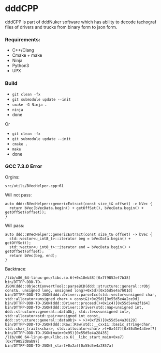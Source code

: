 # dddCPP

dddCPP is part of dddNuker software which has ability to decode tachograf files of drivers and trucks from binary form to json form.

### Requirements:
- C++/Clang
- Cmake + make
- Ninja
- Python3
- UPX

### Build

- `git clean -fx`
- `git submodule update --init`
- `cmake -G Ninja .`
- `ninja`
- done

Or

- `git clean -fx`
- `git submodule update --init`
- `cmake .`
- `make`
- done

### GCC 7.3.0 Error

Orgins:

`src/utils/BVecHelper.cpp:61`

Will not pass:

```
auto ddd::BVecHelper::genericExtract(const size_t& offset) -> bVec {
  return bVec(bVecData.begin() + getOffSet(), bVecData.begin() + getOffSet(offset));
}
```

Will pass:

```
auto ddd::BVecHelper::genericExtract(const size_t& offset) -> bVec {
  std::vector<u_int8_t>::iterator beg = bVecData.begin() + getOffSet();
  std::vector<u_int8_t>::iterator end = bVecData.begin() + getOffSet(offset);
  return bVec(beg, end);
}
```

Backtrace:

```
/lib/x86_64-linux-gnu/libc.so.6(+0x18eb38)[0x7f9852ef7b38]
bin/DTTFP-DDD-TO-JSON(ddd::ObjectConvertTool::parseBCD(ddd::structure::general::rObj const&, unsigned long, unsigned long)+0x5d)[0x55d5e4a7601d]
bin/DTTFP-DDD-TO-JSON(ddd::Driver::parseIcc(std::vector<unsigned char, std::allocator<unsigned char> > const&)+0x25d)[0x55d5e4a2ce9d]
bin/DTTFP-DDD-TO-JSON(ddd::Driver::proceed()+0x1c4)[0x55d5e4a2f164]
bin/DTTFP-DDD-TO-JSON(ddd::Driver::Driver(std::map<unsigned int, ddd::structure::general::dataObj, std::less<unsigned int>, std::allocator<std::pair<unsigned int const, ddd::structure::general::dataObj> > >)+0xf29)[0x55d5e4a30129]
bin/DTTFP-DDD-TO-JSON(ddd::Raw::Raw(std::__cxx11::basic_string<char, std::char_traits<char>, std::allocator<char> >)+0x447)[0x55d5e4a3eef7]
bin/DTTFP-DDD-TO-JSON(main+0x95)[0x55d5e4a28435]
/lib/x86_64-linux-gnu/libc.so.6(__libc_start_main+0xe7)[0x7f9852d8ab97]
bin/DTTFP-DDD-TO-JSON(_start+0x2a)[0x55d5e4a2857a]
```
